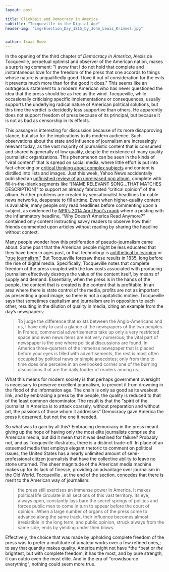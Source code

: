 ```yaml
---
layout: post

title: Clickbait and Democracy in America
subtitle: "Tocqueville in the Digital Age"
header-img: "img/Election_Day_1815_by_John_Lewis_Krimmel.jpg"


author: Isaac Rowe
---
```


In the opening of the third chapter of *Democracy in America*, Alexis de Tocqueville, perpetual optimist and observer of the American nation, makes a surprising comment: "I avow that I do not hold that complete and instantaneous love for the freedom of the press that one accords to things whose nature is unqualifiedly good. I love it out of consideration for the evils it prevents much more than for the good it does." This seems like an outrageous statement to a modern American who has never questioned the idea that the press should be as free as the wind. Tocqueville, while occasionally criticising specific implementations or consequences, usually supports the underlying radical nature of American political solutions, but this time the verdict is decidedly less supportive than others. He apparently does not support freedom of press because of its principal, but because it is not as bad as censorship in its effects.

This passage is interesting for discussion because of its more disapproving stance, but also for the implications to its modern audience. Such observations about the state and influence of journalism are increasingly relevant today, as the vast majority of journalistic content that is consumed and shared is generally of low quality, despite the existence of many quality journalistic organizations. This phenomenon can be seen in the kinds of "viral content" that is spread on social media, where little effort is put into fact-checking or [critical thinking about complex subjects](http://www.cnn.com/TRANSCRIPTS/0003/31/lkl.00.html) and content is distilled into lists and images. Just this week, Yahoo News accidentally published an [unfinished review of an unreleased pop album](https://twitter.com/bengreenman/status/670375731373936640?lang=en), complete with fill-in-the-blank segments like “[NAME RELEVANT SONG...THAT MATCHES DESCRIPTION]” to support an already fabricated “critical opinion” of the album. Further problems are created by sensationalist headlines for cable news networks, desperate to fill airtime. Even when higher-quality content is available, many people only read headlines before commenting upon a subject, as evidenced by [NPR’s 2014 April Fool’s prank](http://www.npr.org/2014/04/01/297690717/why-doesnt-america-read-anymore) where a posting with the inflammatory headline, “Why Doesn’t America Read Anymore?” contained only content instructing savvy readers to observe how their friends commented upon articles without reading by sharing the headline without context. 

Many people wonder how this proliferation of pseudo-journalism came about. Some posit that the American people might be less educated that they have been in ages past, or that technology is [antithetical to learning](http://www.theatlantic.com/magazine/archive/2008/07/is-google-making-us-stupid/306868/)
 or ["true journalism."](http://www.theaustralian.com.au/opinion/editorials/lost-in-the-twitterverse/story-e6frg71x-1226758522447?nk=5a15961722cc6c22c261324e45577d81-1448828906) But Tocqueville foresaw these results in 1835, long before the rise of digital media.  Specifically, Tocqueville notes that complete freedom of the press coupled with the low costs associated with producing journalism effectively destroys the value of the content itself, by means of supply and demand. Essentially, when the press is in the hands of the people, the content that is created is the content that is profitable. In an area where there is state control of the media, profits are not as important as presenting a good image, so there is not a capitalistic motive. Tocqueville says that sometimes capitalism and journalism are in opposition to each other, resulting in the dilution of quality in media, citing an example from the day’s newspapers:

>To judge the difference that exists between the Anglo-Americans and us, I have only to cast a glance at the newspapers of the two peoples. In France, commercial advertisements take up only a very restricted space and even news items are not very numerous; the vital part of newspaper is the one where political discussions are found. In America three-quarters of the immense newspaper that is placed before your eyes is filled with advertisements, the rest is most often occupied by political news or simple anecdotes; only from time to time does one perceive in an overlooked corner one of the burning discussions that are the daily fodder of readers among us.

What this means for modern society is that perhaps government oversight is necessary to preserve excellent journalism, to prevent it from drowning in the flood of the information age. The chain is only as good as its weakest link, and by embracing a press by the people, the quality is reduced to that of the least common denominator. The result is that the "spirit of the journalist in America is to attack coarsely, without preparation and without art, the passions of those whom it addresses" Democracy gave America the press it deserved, but not the one it needed.

So what was to gain by all this? Embracing democracy in the press meant giving up the hope of having only the most elite journalists comprise the American media, but did it mean that it was destined for failure? Probably not, and as Tocqueville illustrates, there is a distinct trade-off. In place of an esteemed media that employs elegant rhetoric to comment on political issues, the United States has a nearly unlimited amount of semi-professional citizen journalists that have the collective ability to leave no stone unturned. The sheer magnitude of the American media machine makes up for its lack of finesse, providing an advantage over journalism in the Old World.  Tocqueville , at the end of the section, concedes that there is merit to the American way of journalism: 

>the press still exercises an immense power in America. It makes political life circulate in all sections of this vast territory. Its eye, always open, constantly lays bare the secret springs of politics and forces public men to come in turn to appear before the court of opinion...When a large number of organs of the press come to advance along the same track, their influence becomes almost irresistible in the long term, and public opinion, struck always from the same side, ends by yielding under their blows.

Effectively, the choice that was made by upholding complete freedom of the press was to prefer a multitude of amateur works over a few refined ones,; to say that quantity makes quality. America might not have *the *best or *the* brightest, but with complete freedom, it has the most, and by pure strength, it can outdo even the most elite. And in the era of  "crowdsource everything", nothing could seem more true.
